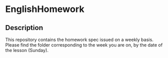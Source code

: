 # EnglishHomework

## Description

This repository contains the homework spec issued on a weekly basis. Please find the folder corresponding to the week you are on, by the date of the lesson (Sunday).